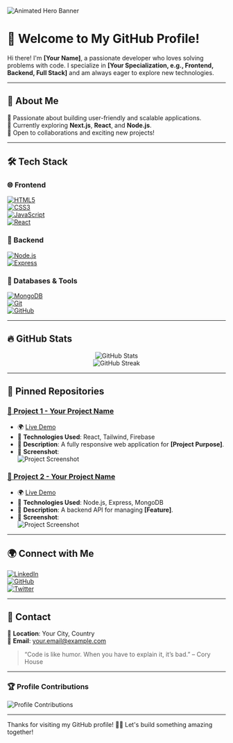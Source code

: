 ![Animated Hero Banner](https://i.imgur.com/Gw4uZph.png)

# 🚀 Welcome to My GitHub Profile!  

Hi there! I'm **[Your Name]**, a passionate developer who loves solving problems with code. I specialize in **[Your Specialization, e.g., Frontend, Backend, Full Stack]** and am always eager to explore new technologies.

---

## 📌 About Me  

🔹 Passionate about building user-friendly and scalable applications.  
🔹 Currently exploring **Next.js**, **React**, and **Node.js**.  
🔹 Open to collaborations and exciting new projects!  

---

## 🛠️ Tech Stack  

### 🌐 Frontend  
[![HTML5](https://img.shields.io/badge/-HTML5-000?style=for-the-badge&logo=html5&logoColor=E34F26)](https://developer.mozilla.org/en-US/docs/Web/HTML)  
[![CSS3](https://img.shields.io/badge/-CSS3-000?style=for-the-badge&logo=css3&logoColor=1572B6)](https://developer.mozilla.org/en-US/docs/Web/CSS)  
[![JavaScript](https://img.shields.io/badge/-JavaScript-000?style=for-the-badge&logo=javascript&logoColor=F7DF1E)](https://developer.mozilla.org/en-US/docs/Web/JavaScript)  
[![React](https://img.shields.io/badge/-React-000?style=for-the-badge&logo=react&logoColor=61DAFB)](https://react.dev/)  

### 💾 Backend  
[![Node.js](https://img.shields.io/badge/-Node.js-000?style=for-the-badge&logo=node.js&logoColor=339933)](https://nodejs.org/)  
[![Express](https://img.shields.io/badge/-Express-000?style=for-the-badge&logo=express&logoColor=white)](https://expressjs.com/)  

### 🔗 Databases & Tools  
[![MongoDB](https://img.shields.io/badge/-MongoDB-000?style=for-the-badge&logo=mongodb&logoColor=4EA94B)](https://www.mongodb.com/)  
[![Git](https://img.shields.io/badge/-Git-000?style=for-the-badge&logo=git&logoColor=F05032)](https://git-scm.com/)  
[![GitHub](https://img.shields.io/badge/-GitHub-000?style=for-the-badge&logo=github&logoColor=white)](https://github.com/)  

---

## 🔥 GitHub Stats  
<p align="center">
  <img src="https://github-readme-stats.vercel.app/api?username=YourUsername&show_icons=true&theme=tokyonight" alt="GitHub Stats">
  <br>
  <img src="https://github-readme-streak-stats.herokuapp.com/?user=YourUsername&theme=tokyonight" alt="GitHub Streak">
</p>

---

## 📂 Pinned Repositories  

### [📌 Project 1 - Your Project Name](https://github.com/YourUsername/YourRepo1)  
- 🌍 [Live Demo](https://yourlivelink.com)  
- 🚀 **Technologies Used**: React, Tailwind, Firebase  
- 📝 **Description**: A fully responsive web application for **[Project Purpose]**.  
- 📸 **Screenshot**:  
  ![Project Screenshot](https://i.imgur.com/YOUR_IMAGE.png)  

### [📌 Project 2 - Your Project Name](https://github.com/YourUsername/YourRepo2)  
- 🌍 [Live Demo](https://yourlivelink.com)  
- 🚀 **Technologies Used**: Node.js, Express, MongoDB  
- 📝 **Description**: A backend API for managing **[Feature]**.  
- 📸 **Screenshot**:  
  ![Project Screenshot](https://i.imgur.com/YOUR_IMAGE.png)  

---

## 🌍 Connect with Me  

[![LinkedIn](https://img.shields.io/badge/-LinkedIn-000?style=for-the-badge&logo=linkedin&logoColor=0077B5)](https://linkedin.com/in/yourprofile)  
[![GitHub](https://img.shields.io/badge/-GitHub-000?style=for-the-badge&logo=github&logoColor=white)](https://github.com/YourUsername)  
[![Twitter](https://img.shields.io/badge/-Twitter-000?style=for-the-badge&logo=twitter&logoColor=1DA1F2)](https://twitter.com/yourprofile)  

---

## 📧 Contact  

📍 **Location**: Your City, Country  
📩 **Email**: your.email@example.com  

> “Code is like humor. When you have to explain it, it’s bad.” – Cory House  

---

### 🏆 Profile Contributions  

![Profile Contributions](https://github-profile-summary-cards.vercel.app/api/cards/profile-details?username=YourUsername&theme=radical)  

---

Thanks for visiting my GitHub profile! 🚀✨ Let's build something amazing together!  
